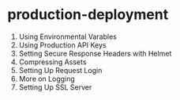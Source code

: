 # production-deployment
1. Using Environmental Varables
2. Using Production API Keys
3. Setting Secure Response Headers with Helmet
4. Compressing Assets
5. Setting Up Request Login
6. More on Logging
7. Setting Up SSL Server
